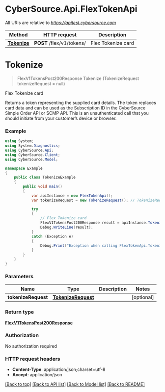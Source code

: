 # CyberSource.Api.FlexTokenApi

All URIs are relative to *https://apitest.cybersource.com*

Method | HTTP request | Description
------------- | ------------- | -------------
[**Tokenize**](FlexTokenApi.md#tokenize) | **POST** /flex/v1/tokens/ | Flex Tokenize card


<a name="tokenize"></a>
# **Tokenize**
> FlexV1TokensPost200Response Tokenize (TokenizeRequest tokenizeRequest = null)

Flex Tokenize card

Returns a token representing the supplied card details. The token replaces card data and can be used as the Subscription ID in the CyberSource Simple Order API or SCMP API. This is an unauthenticated call that you should initiate from your customer’s device or browser.

### Example
```csharp
using System;
using System.Diagnostics;
using CyberSource.Api;
using CyberSource.Client;
using CyberSource.Model;

namespace Example
{
    public class TokenizeExample
    {
        public void main()
        {
            var apiInstance = new FlexTokenApi();
            var tokenizeRequest = new TokenizeRequest(); // TokenizeRequest |  (optional) 

            try
            {
                // Flex Tokenize card
                FlexV1TokensPost200Response result = apiInstance.Tokenize(tokenizeRequest);
                Debug.WriteLine(result);
            }
            catch (Exception e)
            {
                Debug.Print("Exception when calling FlexTokenApi.Tokenize: " + e.Message );
            }
        }
    }
}
```

### Parameters

Name | Type | Description  | Notes
------------- | ------------- | ------------- | -------------
 **tokenizeRequest** | [**TokenizeRequest**](TokenizeRequest.md)|  | [optional] 

### Return type

[**FlexV1TokensPost200Response**](FlexV1TokensPost200Response.md)

### Authorization

No authorization required

### HTTP request headers

 - **Content-Type**: application/json;charset=utf-8
 - **Accept**: application/json

[[Back to top]](#) [[Back to API list]](../README.md#documentation-for-api-endpoints) [[Back to Model list]](../README.md#documentation-for-models) [[Back to README]](../README.md)

